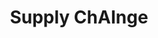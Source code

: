 ---
hackday: 27-london
title: Supply ChAInge
summary: 'An AI enabled cross sector platform that allows more accurate, reliable
  and live information for medicine supply chains'
thumbnail: supply_chainge.png
team:
- Tanzil Parkar
- Qasim Malik
- Yijuan Li(Juju)
- Portia Eze
about: 'Background:

  The healthcare supply chain involves multiple stakeholders, including suppliers,
  manufacturers, wholesalers, health providers (hospitals, pharmacies, GP practices),
  and patients. There are also governmental departments involved, such as NHS England,
  UKHSA, MHRA, and local authorities.


  Unmet Needs:

  1. Patients face delays in treatment, resulting in delays to treatment, inappropriate
  self-medication and hospitalisations.

  2. Prescribers across primary and secondary care often lack awareness of medicine
  stock and alternatives.

  3. Discord between pharmacy and clinicians due to supply chain issues.

  4. Inappropriate stockpiling and wastage by pharmacies and wholesalers.

  5. Poor communication between governmental bodies and health bodies.

  6. Wholesalers face challenges with steady supply and logistics.

  7. Manufacturers struggle with quality assurance and streamlined communication.


  Proposed Solution: (Supply ChAInge)


  An agile cross-sector user interface that allows communication between pharmacies,
  wholesalers, and manufacturers, enabling health professionals to deliver timely,
  safe & cost-effective care for patients. The platform would include features such
  as:

  1. listing alternatives and modelling impact.

  2. Flagging supply chain issues (Red, Amber, Green system).

  3. Secure communication between stakeholders.

  4. Price transparency (for pharmacies, hospitals  & government bodies only).

  5. Two-way communication.

  6. Historical price tracking (for pharmacies, hospitals  & government bodies only).


  Methods:


  The document doesn''t explicitly outline methods, but it suggests using AI/ML tools
  to map pathways and processes before and after implementation.


  Impact:


  The solution aims to:

  1. Optimise medicine use

  2. Reduce waste and inefficiency

  3. Improve patient outcomes

  4. Enable innovation in the healthcare supply chain


  Timeline:


  No specific timeline is provided in the document.



  Future Plans:

  1. Clinical decision support (2b medical device)

  2. Patient Portal

  3. Patient Ratings'
links:
  presentation: https://docs.google.com/presentation/d/1bYinJVDOvJeS4idGvlz9n3QzqP0AvD2yK_5PKiRMjac/edit?usp=sharing
  video: https://youtu.be/vUy2LP9tFdg
---
